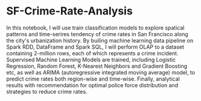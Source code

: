# SF-Crime-Rate-Analysis
In this notebook, I will use train classification models to explore spatical patterns and time-serires tendency of crime rates in San Francisco along the city's urbanization history. By builing machine learning data pipeline on Spark RDD, DataFrame and Spark SQL, I will perform OLAP to a dataset containing 2-million rows, each of which represents a crime incident. Supervised Machine Learning Models are trained, including Logistic Regression, Random Forest, K-Nearest Neighbors and Gradient Boosting etc, as well as ARIMA (autoregressive integrated moving average) model, to predict crime rates both region-wise and time-wise. Finally, analytical results with recommendation for optimal police force distribution and strategies to reduce crime rates. 
